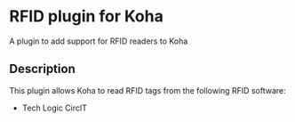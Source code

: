 # RFID plugin for Koha

A plugin to add support for RFID readers to Koha

## Description

This plugin allows Koha to read RFID tags from the following RFID software:

- Tech Logic CircIT
